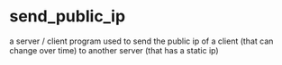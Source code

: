 # send_public_ip
a server / client program used to send the public ip of a client (that can change over time) to another server (that has a static ip)
